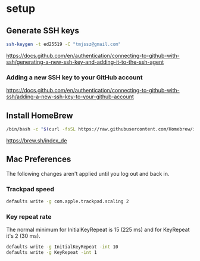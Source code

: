 # setup

## Generate SSH keys

```sh
ssh-keygen -t ed25519 -C "tmjssz@gmail.com"
```

https://docs.github.com/en/authentication/connecting-to-github-with-ssh/generating-a-new-ssh-key-and-adding-it-to-the-ssh-agent

### Adding a new SSH key to your GitHub account

https://docs.github.com/en/authentication/connecting-to-github-with-ssh/adding-a-new-ssh-key-to-your-github-account

## Install HomeBrew

```sh
/bin/bash -c "$(curl -fsSL https://raw.githubusercontent.com/Homebrew/install/HEAD/install.sh)"
```

https://brew.sh/index_de

## Mac Preferences

The following changes aren't applied until you log out and back in.

### Trackpad speed

```sh
defaults write -g com.apple.trackpad.scaling 2
```

### Key repeat rate

The normal minimum for InitialKeyRepeat is 15 (225 ms) and for KeyRepeat it's 2 (30 ms).

```sh
defaults write -g InitialKeyRepeat -int 10
defaults write -g KeyRepeat -int 1
```
